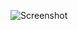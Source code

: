 ![Screenshot](https://raw.githubusercontent.com/Cryakl/Ultimate-RAT-Collection/refs/heads/main/Bifrost/Bifrost%20v1.0/Screenshot.png)
